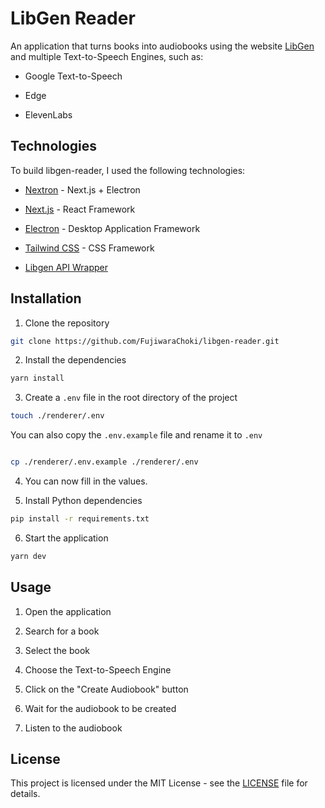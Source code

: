 # LibGen Reader

An application that turns books into audiobooks using the website [LibGen](http://libgen.is/) and multiple Text-to-Speech Engines, such as:

- Google Text-to-Speech

- Edge

- ElevenLabs

## Technologies

To build libgen-reader, I used the following technologies:

- [Nextron](https://github.com/saltyshiomix/nextron) - Next.js + Electron

- [Next.js](https://nextjs.org/) - React Framework

- [Electron](https://www.electronjs.org/) - Desktop Application Framework

- [Tailwind CSS](https://tailwindcss.com/) - CSS Framework

- [Libgen API Wrapper](https://www.npmjs.com/package/libgen)

## Installation

1. Clone the repository

```bash
git clone https://github.com/FujiwaraChoki/libgen-reader.git
```

2. Install the dependencies

```bash
yarn install
```

3. Create a `.env` file in the root directory of the project

```bash
touch ./renderer/.env
```

You can also copy the `.env.example` file and rename it to `.env`

```bash

cp ./renderer/.env.example ./renderer/.env

```

4. You can now fill in the values.

5. Install Python dependencies

```bash
pip install -r requirements.txt
```

6. Start the application

```bash
yarn dev
```

## Usage

1. Open the application

2. Search for a book

3. Select the book

4) Choose the Text-to-Speech Engine

5. Click on the "Create Audiobook" button

6) Wait for the audiobook to be created

7. Listen to the audiobook

## License

This project is licensed under the MIT License - see the [LICENSE](LICENSE) file for details.
